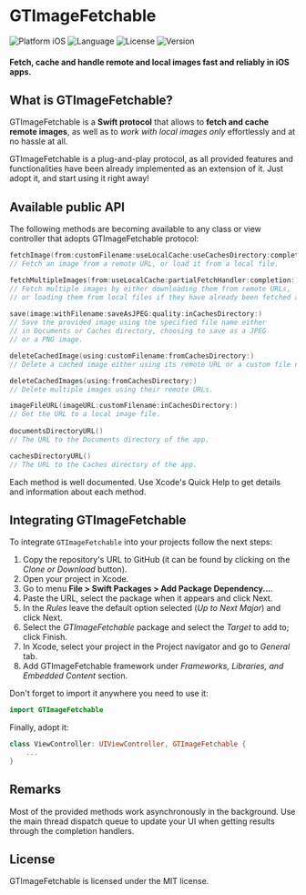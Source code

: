 # GTImageFetchable

![Platform iOS](https://img.shields.io/badge/Platform-iOS-informational)
![Language](https://img.shields.io/badge/Language-Swift-orange)
![License](https://img.shields.io/badge/License-MIT-brightgreen)
![Version](https://img.shields.io/badge/Version-1.0.0-blue)

#### Fetch, cache and handle remote and local images fast and reliably in iOS apps.

## What is GTImageFetchable?

GTImageFetchable is a **Swift protocol** that allows to **fetch and cache remote images**, as well as to *work with local images only* effortlessly and at no hassle at all.

GTImageFetchable is a plug-and-play protocol, as all provided features and functionalities have been already implemented as an extension of it. Just adopt it, and start using it right away!

## Available public API

The following methods are becoming available to any class or view controller that adopts GTImageFetchable protocol:

```swift
fetchImage(from:customFilename:useLocalCache:useCachesDirectory:completion:)
// Fetch an image from a remote URL, or load it from a local file.

fetchMultipleImages(from:useLocalCache:partialFetchHandler:completion:)
// Fetch multiple images by either downloading them from remote URLs,
// or loading them from local files if they have already been fetched and saved.
 
save(image:withFilename:saveAsJPEG:quality:inCachesDirectory:)
// Save the provided image using the specified file name either
// in Documents or Caches directory, choosing to save as a JPEG
// or a PNG image.

deleteCachedImage(using:customFilename:fromCachesDirectory:)
// Delete a cached image either using its remote URL or a custom file name.

deleteCachedImages(using:fromCachesDirectory:)
// Delete multiple images using their remote URLs.

imageFileURL(imageURL:customFilename:inCachesDirectory:)
// Get the URL to a local image file.
 
documentsDirectoryURL()
// The URL to the Documents directory of the app.

cachesDirectoryURL()
// The URL to the Caches directory of the app.
```

Each method is well documented. Use Xcode's Quick Help to get details and information about each method.

## Integrating GTImageFetchable

To integrate `GTImageFetchable` into your projects follow the next steps:

1. Copy the repository's URL to GitHub (it can be found by clicking on the *Clone or Download* button).
2. Open your project in Xcode.
3. Go to menu **File > Swift Packages > Add Package Dependency...**.
4. Paste the URL, select the package when it appears and click Next.
5. In the *Rules* leave the default option selected (*Up to Next Major*) and click Next.
6. Select the *GTImageFetchable* package and select the *Target* to add to; click Finish.
7. In Xcode, select your project in the Project navigator and go to *General* tab.
8. Add GTImageFetchable framework under *Frameworks, Libraries, and Embedded Content* section.

Don't forget to import it anywhere you need to use it:

```swift
import GTImageFetchable
```

Finally, adopt it:

```swift
class ViewController: UIViewController, GTImageFetchable {
    ...
}
```

## Remarks

Most of the provided methods work asynchronously in the background. Use the main thread dispatch queue to update your UI when getting results through the completion handlers.

## License

GTImageFetchable is licensed under the MIT license.

